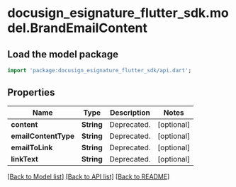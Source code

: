 # docusign_esignature_flutter_sdk.model.BrandEmailContent

## Load the model package
```dart
import 'package:docusign_esignature_flutter_sdk/api.dart';
```

## Properties
Name | Type | Description | Notes
------------ | ------------- | ------------- | -------------
**content** | **String** | Deprecated. | [optional] 
**emailContentType** | **String** | Deprecated. | [optional] 
**emailToLink** | **String** | Deprecated. | [optional] 
**linkText** | **String** | Deprecated. | [optional] 

[[Back to Model list]](../README.md#documentation-for-models) [[Back to API list]](../README.md#documentation-for-api-endpoints) [[Back to README]](../README.md)


